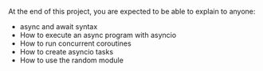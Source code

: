 At the end of this project, you are expected to be able to explain to anyone:

- async and await syntax
- How to execute an async program with asyncio
- How to run concurrent coroutines
- How to create asyncio tasks
- How to use the random module
